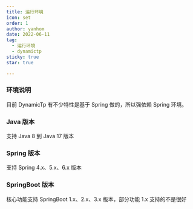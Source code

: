 ```yaml
---
title: 运行环境
icon: set
order: 1
author: yanhom
date: 2022-06-11
tag:
  - 运行环境
  - dynamictp
sticky: true
star: true

---
```


### 环境说明

目前 DynamicTp 有不少特性是基于 Spring 做的，所以强依赖 Spring 环境。

### Java 版本

支持 Java 8 到 Java 17 版本

### Spring 版本

支持 Spring 4.x、5.x、6.x 版本

### SpringBoot 版本

核心功能支持 SpringBoot 1.x、2.x、3.x 版本，部分功能 1.x 支持的不是很好

